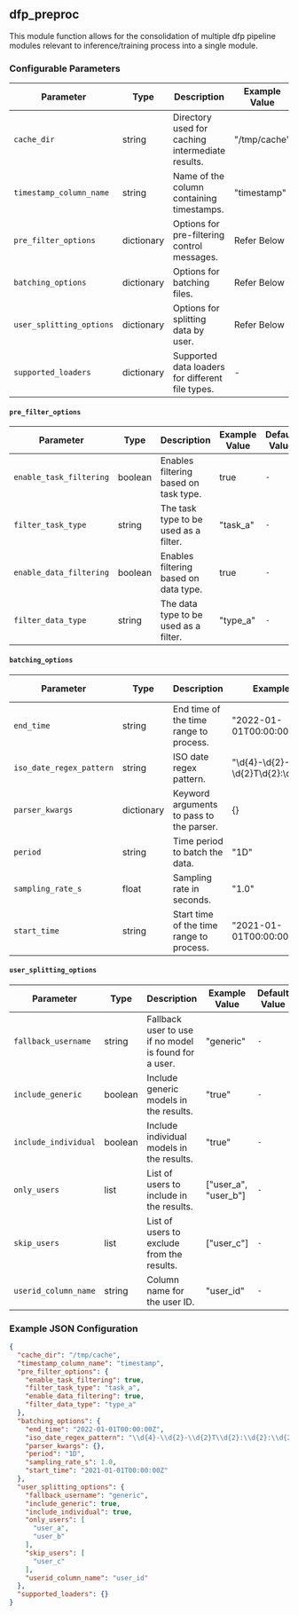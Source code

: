 <!--
SPDX-FileCopyrightText: Copyright (c) 2022-2024, NVIDIA CORPORATION & AFFILIATES. All rights reserved.
SPDX-License-Identifier: Apache-2.0

Licensed under the Apache License, Version 2.0 (the "License");
you may not use this file except in compliance with the License.
You may obtain a copy of the License at

http://www.apache.org/licenses/LICENSE-2.0

Unless required by applicable law or agreed to in writing, software
distributed under the License is distributed on an "AS IS" BASIS,
WITHOUT WARRANTIES OR CONDITIONS OF ANY KIND, either express or implied.
See the License for the specific language governing permissions and
limitations under the License.
-->

## dfp_preproc

This module function allows for the consolidation of multiple dfp pipeline modules relevant to inference/training
process into a single module.

### Configurable Parameters

| Parameter                | Type       | Description                                      | Example Value | Default Value  |
|--------------------------|------------|--------------------------------------------------|---------------|----------------|
| `cache_dir`              | string     | Directory used for caching intermediate results. | "/tmp/cache"  | `-`            |
| `timestamp_column_name`  | string     | Name of the column containing timestamps.        | "timestamp"   | `-`            |
| `pre_filter_options`     | dictionary | Options for pre-filtering control messages.      | Refer Below    | `-`            |
| `batching_options`       | dictionary | Options for batching files.                      | Refer Below    | `-`            |
| `user_splitting_options` | dictionary | Options for splitting data by user.              | Refer Below    | `-`            |
| `supported_loaders`      | dictionary | Supported data loaders for different file types. | -             | `-`            |

#### `pre_filter_options`

| Parameter               | Type    | Description                           | Example Value | Default Value |
|-------------------------|---------|---------------------------------------|---------------|---------------|
| `enable_task_filtering` | boolean | Enables filtering based on task type. | true          | `-`           |
| `filter_task_type`      | string  | The task type to be used as a filter. | "task_a"      | `-`           |
| `enable_data_filtering` | boolean | Enables filtering based on data type. | true          | `-`           |
| `filter_data_type`      | string  | The data type to be used as a filter. | "type_a"      | `-`           |

#### `batching_options`

| Parameter                | Type       | Description                              | Example Value                          | Default Value |
|--------------------------|------------|------------------------------------------|----------------------------------------|---------------|
| `end_time`               | string     | End time of the time range to process.   | "2022-01-01T00:00:00Z"                 | `-`           |
| `iso_date_regex_pattern` | string     | ISO date regex pattern.                  | "\d{4}-\d{2}-\d{2}T\d{2}:\d{2}:\d{2}Z" | `-`           |
| `parser_kwargs`          | dictionary | Keyword arguments to pass to the parser. | {}                                     | `-`           |
| `period`                 | string     | Time period to batch the data.           | "1D"                                   | `-`           |
| `sampling_rate_s`        | float      | Sampling rate in seconds.                | "1.0"                                  | `-`           |
| `start_time`             | string     | Start time of the time range to process. | "2021-01-01T00:00:00Z"                 | `-`           |

#### `user_splitting_options`

| Parameter            | Type    | Description                                           | Example Value          | Default Value |
|----------------------|---------|-------------------------------------------------------|------------------------|---------------|
| `fallback_username`  | string  | Fallback user to use if no model is found for a user. | "generic"              | `-`           |
| `include_generic`    | boolean | Include generic models in the results.                | "true"                 | `-`           |
| `include_individual` | boolean | Include individual models in the results.             | "true"                 | `-`           |
| `only_users`         | list    | List of users to include in the results.              | ["user_a", "user_b"]   | `-`           |
| `skip_users`         | list    | List of users to exclude from the results.            | ["user_c"]             | `-`           |
| `userid_column_name` | string  | Column name for the user ID.                          | "user_id"              | `-`           |

### Example JSON Configuration

```json
{
  "cache_dir": "/tmp/cache",
  "timestamp_column_name": "timestamp",
  "pre_filter_options": {
    "enable_task_filtering": true,
    "filter_task_type": "task_a",
    "enable_data_filtering": true,
    "filter_data_type": "type_a"
  },
  "batching_options": {
    "end_time": "2022-01-01T00:00:00Z",
    "iso_date_regex_pattern": "\\d{4}-\\d{2}-\\d{2}T\\d{2}:\\d{2}:\\d{2}Z",
    "parser_kwargs": {},
    "period": "1D",
    "sampling_rate_s": 1.0,
    "start_time": "2021-01-01T00:00:00Z"
  },
  "user_splitting_options": {
    "fallback_username": "generic",
    "include_generic": true,
    "include_individual": true,
    "only_users": [
      "user_a",
      "user_b"
    ],
    "skip_users": [
      "user_c"
    ],
    "userid_column_name": "user_id"
  },
  "supported_loaders": {}
}
```
